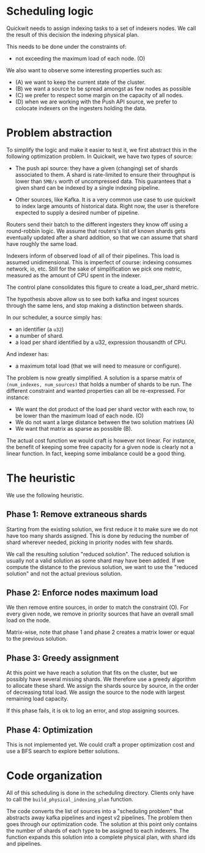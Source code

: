 # Scheduling logic

Quickwit needs to assign indexing tasks to a set of indexers nodes.
We call the result of this decision the indexing physical plan.

This needs to be done under the constraints of:
- not exceeding the maximum load of each node. (O)

We also want to observe some interesting properties such as:
- (A) we want to keep the current state of the cluster.
- (B) we want a source to be spread amongst as few nodes as possible
- (C) we prefer to respect some margin on the capacity of all nodes.
- (D) when we are working with the Push API source, we prefer to colocate indexers on
  the ingesters holding the data.

# Problem abstraction

To simplify the logic and make it easier to test it, we first abstract this in the following
optimization problem. In Quickwit, we have two types of source:

- The push api source: they have a given (changing) set of shards associated to them.
  A shard is rate-limited to ensure their throughput is lower than `5MB/s` worth of
  uncompressed data. This guarantees that a given shard can be indexed by a
  single indexing pipeline.

- Other sources, like Kafka. It is a very common use case to use quickwit to index large
  amounts of historical data. Right now, the user is therefore expected to supply a desired
  number of pipeline.

Routers send their batch to the different ingesters they know off using a round-robbin logic.
We assume that routers's list of known shards gets eventually updated after a shard addition, so that
we can assume that shard have roughly the same load.

Indexers inform of observed load of all of their pipelines. 
This load is assumed unidimensional. This is imperfect of course: indexing consumes network, io, etc.
Still for the sake of simplification we pick one metric, measured as the amount of CPU spent
in the indexer. 

The control plane consolidates this figure to create a load_per_shard metric.

The hypothesis above allow us to see both kafka and ingest sources through the same lens, and stop 
making a distinction between shards.

In our scheduler, a source simply has:
- an identifier (a `u32`)
- a number of shard.
- a load per shard identified by a u32, expression thousandth of CPU.

And indexer has:
- a maximum total load (that we will need to measure or configure).

The problem is now greatly simplified.
A solution is a sparse matrix of `(num_indexes, num_sources)` that holds a number of shards to be run.
The different constraint and wanted properties can all be re-expressed. For instance:
- We want the dot product of the load per shard vector with each row, to be lower than the maximum load
  of each node. (O)
- We do not want a large distance between the two solution matrixes (A)
- We want that matrix as sparse as possible (B).

The actual cost function we would craft is however not linear. For instance, the benefit of keeping
some free capacity for a given node is clearly not a linear function. In fact, keeping some imbalance
could be a good thing.

# The heuristic

We use the following heuristic.

## Phase 1: Remove extraneous shards

Starting from the existing solution, we first reduce it to make sure we do not have too many shards assigned.
This is done by reducing the number of shard wherever needed, picking in priority nodes with few shards.

We call the resulting solution "reduced solution". The reduced solution is usually not a valid solution as some shard may have been added.
If we compute the distance to the previous solution, we want to use the "reduced solution" and not the actual previous solution.

## Phase 2: Enforce nodes maximum load

We then remove entire sources, in order to match the constraint (O).
For every given node, we remove in priority sources that have an overall small load on the node.

Matrix-wise, note that phase 1 and phase 2 creates a matrix lower or equal to the previous solution.

## Phase 3: Greedy assignment

At this point we have reach a solution that fits on the cluster, but we possibly have several missing shards.
We therefore use a greedy algorithm to allocate these shard. We assign the shards source by source, in the order of decreasing total load.
We assign the source to the node with largest remaining load capacity.

If this phase fails, it is ok to log an error, and stop assigning sources.

## Phase 4: Optimization

This is not implemented yet. We could craft a proper optimization cost and use a BFS search to explore
better solutions.


# Code organization

All of this scheduling is done in the scheduling directory.
Clients only have to call the `build_physical_indexing_plan` function.

The code converts the list of sources into a "scheduling problem" that abstracts away kafka pipelines and ingest v2 pipelines.
The problem then goes through our optimization code.
The solution at this point only contains the number of shards of each type to be assigned to each indexers.
The function expands this solution into a complete physical plan, with shard ids and pipelines.
